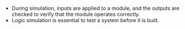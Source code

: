 - During simulation, inputs are applied to a module, and the outputs are checked to verify that the module operates correctly.
- Logic simulation is essential to test a system before it is built.